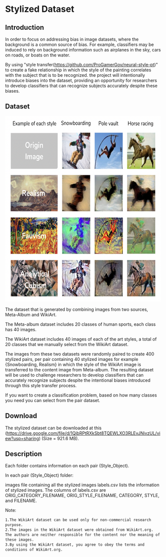 # Stylized Dataset


## Introduction

In order to focus on addressing bias in image datasets, where the background is a common source of bias. For example, classifiers may be induced to rely on background information such as airplanes in the sky, cars on roads, or boats on the water.

By using "style transfer(https://github.com/ProGamerGov/neural-style-pt)" to create a fake relationship in which the style of the painting correlates with the subject that is to be recognized. the project will intentionally introduce biases into the dataset, providing an opportunity for researchers to develop classifiers that can recognize subjects accurately despite these biases.


## Dataset

<img src="Sample_images.png"  width="600" height="600">

The dataset that is generated by combining images from two sources, Meta-Album and WikiArt. 

The Meta-album dataset includes 20 classes of human sports, each class has 40 images. 

The WikiArt dataset includes 40 images of each of the art styles, a total of 20 classes that we manually select from the WikiArt dataset.

The images from these two datasets were randomly paired to create 400 stylized pairs, per pair containing 40 stylized images for example {Snowboarding, Realism} in which the style of the WikiArt image is transferred to the content image from Meta-album. The resulting dataset will be used to challenge researchers to develop classifiers that can accurately recognize subjects despite the intentional biases introduced through this style transfer process.

If you want to create a classification problem, based on how many classes you need you can select from the pair dataset. 



## Download

The stylized dataset can be downloaded at this (https://drive.google.com/file/d/1QibRPtRXkSbt8TQEWLXO3RLEvJNivzUL/view?usp=sharing) (Size = 921.6 MB).


## Description

Each folder contains information on each pair (Style_Object).

In each pair (Style_Object) folder:

images file containing all the stylized images
labels.csv lists the information of stylized images.
The columns of labels.csv are ORIG_CATEGORY_FILENAME, ORIG_STYLE_FILENAME, CATEGORY, STYLE,	and FILENAME.


Note:

    1.The WikiArt dataset can be used only for non-commercial research purpose.
    2.The images in the WikiArt dataset were obtained from WikiArt.org. The authors are neither responsible for the content nor the meaning of these images.
    3.By using the WikiArt dataset, you agree to obey the terms and conditions of WikiArt.org.
